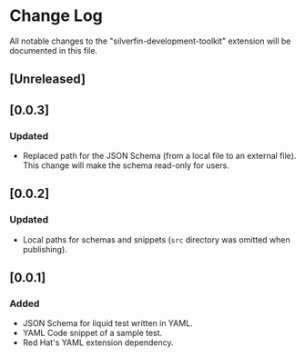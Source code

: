 # Change Log

All notable changes to the "silverfin-development-toolkit" extension will be documented in this file.

## [Unreleased]

## [0.0.3]

### Updated
- Replaced path for the JSON Schema (from a local file to an external file). This change will make the schema read-only for users.

## [0.0.2]

### Updated
- Local paths for schemas and snippets (`src` directory was omitted when publishing).

## [0.0.1]

### Added
- JSON Schema for liquid test written in YAML.
- YAML Code snippet of a sample test.
- Red Hat's YAML extension dependency.